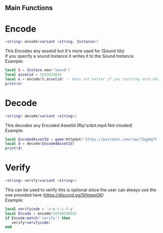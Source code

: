 ## Main Functions

# Encode
```lua
<string> encode(variant <string, Instance>)
```
This Encodes any assetid but it's more used for (Sound Ids)
<br>
If you specify a sound Instance it writes it to the Sound Instance.
<br>
Example:
```lua
local S = Instace.new('Sound')
local assetid = 1033033034
local e = encode(S,assetid) -- Does not matter if you tostring auto does it in the function
print(e)
```

# Decode
```lua
<string> decode(variant <string>)
```
This decodes any Encoded AssetId (Rip's/dot.mp4 Not inluded)
<br>
Example:
```lua
local EncodedAssetId = game:HttpGet('https://pastebin.com/raw/7ZggHq7Y',true)
local d = decode(EncodedAssetId)
print(d)
```

# Verify
```lua
<string> verify(variant <string>)
```
This can be used to verify this is optional since the user can always use the one provided here (https://discord.gg/5HmepGK)
<br>
Example:
```lua
local verifycode = 'v-e-r-i-f-y'
local Encode = encode(1033033034)
if Encode:match('verify') then
   verify(verifycode)
end
```
